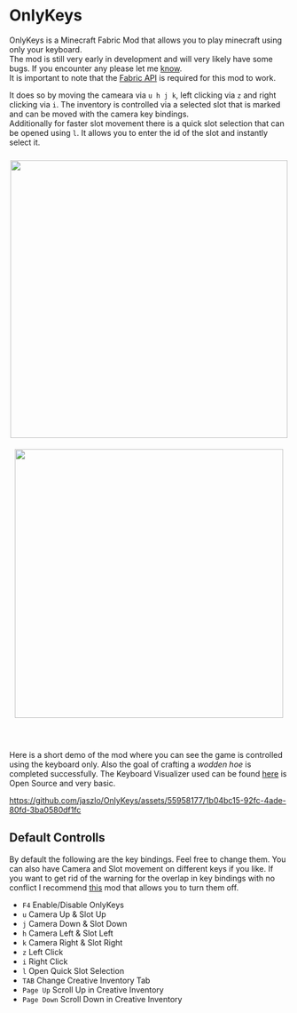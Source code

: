# OnlyKeys

OnlyKeys is a Minecraft Fabric Mod that allows you to play minecraft using only your keyboard. \
The mod is still very early in development and will very likely have some bugs. If you encounter any please let me [know](https://github.com/jaszlo/OnlyKeys/issues). \
It is important to note that the [Fabric API](https://modrinth.com/mod/fabric-api) is required for this mod to work.

It does so by moving the cameara via `u h j k`, left clicking via `z` and right clicking via `i`.
The inventory is controlled via a selected slot that is marked and can be moved with the camera key bindings. \
Additionally for faster slot movement there is a quick slot selection that can be opened using `l`. It allows you to enter 
the id of the slot and instantly select it.

<div style="display: flex; justify-content: center; align-items: center; flex-wrap: wrap; text-align: center;" align:"center">
<img src="https://github.com/jaszlo/OnlyKeys/assets/55958177/ab6dd82f-129e-4847-851a-12f699951026" style="width: 500px; height: auto; margin: 10px;">
<img src="https://github.com/jaszlo/OnlyKeys/assets/55958177/cb713239-f24b-4852-b239-2bee41e55c5d" style="width: 484px; height: auto; margin: 10px;">
</div>
<br>
<br>


Here is a short demo of the mod where you can see the game is controlled using the keyboard only. Also the goal of crafting a *wodden hoe* is completed successfully.
The Keyboard Visualizer used can be found [here](https://github.com/jaszlo/KeyboardVisualizer) is Open Source and very basic.

https://github.com/jaszlo/OnlyKeys/assets/55958177/1b04bc15-92fc-4ade-80fd-3ba0580df1fc


## Default Controlls
By default the following are the key bindings. Feel free to change them. You can also have Camera and Slot movement on different keys if you like.
If you want to get rid of the warning for the overlap in key bindings with no conflict I recommend [this](https://modrinth.com/mod/nokeybindwarnings) mod that allows you to turn them off.


- `F4` Enable/Disable OnlyKeys
- `u` Camera Up & Slot Up
- `j` Camera Down & Slot Down
- `h` Camera Left & Slot Left
- `k` Camera Right & Slot Right
- `z` Left Click
- `i` Right Click
- `l` Open Quick Slot Selection
- `TAB` Change Creative Inventory Tab
- `Page Up` Scroll Up in Creative Inventory
- `Page Down` Scroll Down in Creative Inventory







